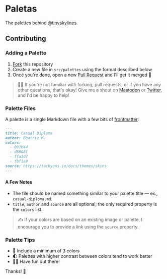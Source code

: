 # Paletas

The palettes behind [@tinyskylines](https://botsin.space/@tinyskylines).

## Contributing

### Adding a Palette

1. [Fork][fork] this repository
1. Create a new file in `src/palettes` using the format described below
1. Once you're done, open a new [Pull Request][pr] and I'll get it merged 💫

> 🙋‍♀️ If you're not familiar with forking, pull requests, or if you have any other questions, that's okay! Give me a shout on [Mastodon][m] or [Twitter][t], and I'd be happy to help!

### Palette Files

A palette is a single Markdown file with a few bits of [frontmatter][fm]:

```markdown
---
title: Casual Diploma
author: Beatriz M.
colors:
  - 001b44
  - d5008f
  - ffa3d7
  - fbf1a9
source: https://tachyons.io/docs/themes/skins
---
```

#### A Few Notes

- The file should be named something similar to your palette title — ex., `casual-diploma.md`.
- `title`, `author` and `source` are all optional; the only required property is the `colors` list.

> ✍️ If your colors are based on an existing image or palette, I encourage you to provide a link using the `source` property.

### Palette Tips

- 🎨 Include a minimum of 3 colors
- 🌓 Palettes with higher contrast between colors tend to work better
- 🤹‍♀️ Have fun out there!

Thanks! 🙏

[fork]: https://help.github.com/en/articles/fork-a-repo
[fm]: https://www.11ty.io/docs/data-frontmatter/
[pr]: https://help.github.com/en/articles/creating-a-pull-request
[m]: https://mastodon.social/@ashur
[t]: https://twitter.com/ashur
